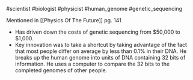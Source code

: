 #scientist 
#biologist 
#physicist
#human_genome
#genetic_sequencing

Mentioned in [[Physics Of The Future]] pg. 141

- Has driven down the costs of genetic sequencing from $50,000 to $1,000.
- Key innovation was to take a shortcut by taking advantage of the fact that most people differ on average by less than 0.1% in their DNA. He breaks up the human genome into units of DNA containing 32 bits of information. He uses a computer to compare the 32 bits to the completed genomes of other people.